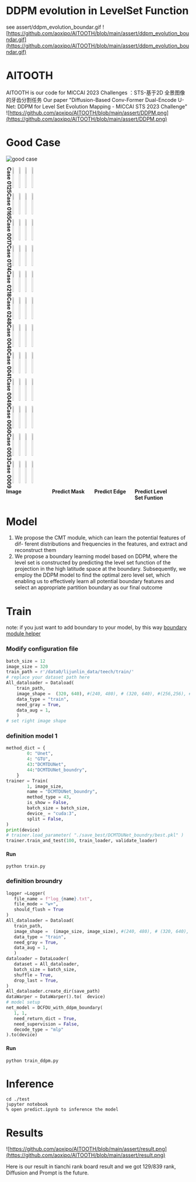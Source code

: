 # DDPM evolution in LevelSet Function
see assert/ddpm_evolution_boundar.gif
![https://github.com/aoxipo/AITOOTH/blob/main/assert/ddpm_evolution_boundar.gif](https://github.com/aoxipo/AITOOTH/blob/main/assert/ddpm_evolution_boundar.gif)

# AITOOTH
AITOOTH is our code for MICCAI 2023 Challenges ：STS-基于2D 全景图像的牙齿分割任务
Our paper "Diffusion-Based Conv-Former Dual-Encode U-Net: DDPM for Level Set Evolution Mapping - MICCAI STS 2023 Challenge"
![https://github.com/aoxipo/AITOOTH/blob/main/assert/DDPM.png](https://github.com/aoxipo/AITOOTH/blob/main/assert/DDPM.png)
# Good Case
![good case](https://github.com/aoxipo/AITOOTH/blob/main/assert/img1.png)

<div style = "align:center; display: flex;" >
   <div style = "writing-mode: tb;text-align: center;" width = "8%", height = "100%"><strong>Case 0125</strong></div>
   <div style = "direction: ltr;"  width = "90%">
      <img src="https://github.com/aoxipo/AITOOTH/blob/main/assert/read/test_125.png" width="22%" height="90%"><img src="https://github.com/aoxipo/AITOOTH/blob/main/assert/read/test_125_mask.png" width="22%" height="90%"><img src="https://github.com/aoxipo/AITOOTH/blob/main/assert/read/test_125edge.png" width="22%" height="90%"/><img src="https://github.com/aoxipo/AITOOTH/blob/main/assert/read/test_125_levelset.png" width="22%" height="90%"/>
   </div>
</div>
    

<div style = "align:center; display: flex;" >
   <div style = "writing-mode: tb;text-align: center;" width = "8%", height = "100%"><strong>Case 0165</strong></div>
   <div style = "direction: ltr;"  width = "90%">
      <img src="https://github.com/aoxipo/AITOOTH/blob/main/assert/read/test_165.png" width="22%" height="90%"><img src="https://github.com/aoxipo/AITOOTH/blob/main/assert/read/test_165_mask.png" width="22%" height="90%"><img src="https://github.com/aoxipo/AITOOTH/blob/main/assert/read/test_165edge.png" width="22%" height="90%"/><img src="https://github.com/aoxipo/AITOOTH/blob/main/assert/read/test_165_levelset.png" width="22%" height="90%"/>
   </div>
</div>
    

<div style = "align:center; display: flex;" >
   <div style = "writing-mode: tb;text-align: center;" width = "8%", height = "100%"><strong>Case 0017</strong></div>
   <div style = "direction: ltr;"  width = "90%">
      <img src="https://github.com/aoxipo/AITOOTH/blob/main/assert/read/test_17.png" width="22%" height="90%"><img src="https://github.com/aoxipo/AITOOTH/blob/main/assert/read/test_17_mask.png" width="22%" height="90%"><img src="https://github.com/aoxipo/AITOOTH/blob/main/assert/read/test_17edge.png" width="22%" height="90%"/><img src="https://github.com/aoxipo/AITOOTH/blob/main/assert/read/test_17_levelset.png" width="22%" height="90%"/>
   </div>
</div>
    

<div style = "align:center; display: flex;" >
   <div style = "writing-mode: tb;text-align: center;" width = "8%", height = "100%"><strong>Case 0174</strong></div>
   <div style = "direction: ltr;"  width = "90%">
      <img src="https://github.com/aoxipo/AITOOTH/blob/main/assert/read/test_174.png" width="22%" height="90%"><img src="https://github.com/aoxipo/AITOOTH/blob/main/assert/read/test_174_mask.png" width="22%" height="90%"><img src="https://github.com/aoxipo/AITOOTH/blob/main/assert/read/test_174edge.png" width="22%" height="90%"/><img src="https://github.com/aoxipo/AITOOTH/blob/main/assert/read/test_174_levelset.png" width="22%" height="90%"/>
   </div>
</div>
    

<div style = "align:center; display: flex;" >
   <div style = "writing-mode: tb;text-align: center;" width = "8%", height = "100%"><strong>Case 0218</strong></div>
   <div style = "direction: ltr;"  width = "90%">
      <img src="https://github.com/aoxipo/AITOOTH/blob/main/assert/read/test_218.png" width="22%" height="90%"><img src="https://github.com/aoxipo/AITOOTH/blob/main/assert/read/test_218_mask.png" width="22%" height="90%"><img src="https://github.com/aoxipo/AITOOTH/blob/main/assert/read/test_218edge.png" width="22%" height="90%"/><img src="https://github.com/aoxipo/AITOOTH/blob/main/assert/read/test_218_levelset.png" width="22%" height="90%"/>
   </div>
</div>
    

<div style = "align:center; display: flex;" >
   <div style = "writing-mode: tb;text-align: center;" width = "8%", height = "100%"><strong>Case 0248</strong></div>
   <div style = "direction: ltr;"  width = "90%">
      <img src="https://github.com/aoxipo/AITOOTH/blob/main/assert/read/test_248.png" width="22%" height="90%"><img src="https://github.com/aoxipo/AITOOTH/blob/main/assert/read/test_248_mask.png" width="22%" height="90%"><img src="https://github.com/aoxipo/AITOOTH/blob/main/assert/read/test_248edge.png" width="22%" height="90%"/><img src="https://github.com/aoxipo/AITOOTH/blob/main/assert/read/test_248_levelset.png" width="22%" height="90%"/>
   </div>
</div>
    

<div style = "align:center; display: flex;" >
   <div style = "writing-mode: tb;text-align: center;" width = "8%", height = "100%"><strong>Case 0040</strong></div>
   <div style = "direction: ltr;"  width = "90%">
      <img src="https://github.com/aoxipo/AITOOTH/blob/main/assert/read/test_40.png" width="22%" height="90%"><img src="https://github.com/aoxipo/AITOOTH/blob/main/assert/read/test_40_mask.png" width="22%" height="90%"><img src="https://github.com/aoxipo/AITOOTH/blob/main/assert/read/test_40edge.png" width="22%" height="90%"/><img src="https://github.com/aoxipo/AITOOTH/blob/main/assert/read/test_40_levelset.png" width="22%" height="90%"/>
   </div>
</div>
    

<div style = "align:center; display: flex;" >
   <div style = "writing-mode: tb;text-align: center;" width = "8%", height = "100%"><strong>Case 0041</strong></div>
   <div style = "direction: ltr;"  width = "90%">
      <img src="https://github.com/aoxipo/AITOOTH/blob/main/assert/read/test_41.png" width="22%" height="90%"><img src="https://github.com/aoxipo/AITOOTH/blob/main/assert/read/test_41_mask.png" width="22%" height="90%"><img src="https://github.com/aoxipo/AITOOTH/blob/main/assert/read/test_41edge.png" width="22%" height="90%"/><img src="https://github.com/aoxipo/AITOOTH/blob/main/assert/read/test_41_levelset.png" width="22%" height="90%"/>
   </div>
</div>
    

<div style = "align:center; display: flex;" >
   <div style = "writing-mode: tb;text-align: center;" width = "8%", height = "100%"><strong>Case 0049</strong></div>
   <div style = "direction: ltr;"  width = "90%">
      <img src="https://github.com/aoxipo/AITOOTH/blob/main/assert/read/test_49.png" width="22%" height="90%"><img src="https://github.com/aoxipo/AITOOTH/blob/main/assert/read/test_49_mask.png" width="22%" height="90%"><img src="https://github.com/aoxipo/AITOOTH/blob/main/assert/read/test_49edge.png" width="22%" height="90%"/><img src="https://github.com/aoxipo/AITOOTH/blob/main/assert/read/test_49_levelset.png" width="22%" height="90%"/>
   </div>
</div>
    

<div style = "align:center; display: flex;" >
   <div style = "writing-mode: tb;text-align: center;" width = "8%", height = "100%"><strong>Case 0050</strong></div>
   <div style = "direction: ltr;"  width = "90%">
      <img src="https://github.com/aoxipo/AITOOTH/blob/main/assert/read/test_50.png" width="22%" height="90%"><img src="https://github.com/aoxipo/AITOOTH/blob/main/assert/read/test_50_mask.png" width="22%" height="90%"><img src="https://github.com/aoxipo/AITOOTH/blob/main/assert/read/test_50edge.png" width="22%" height="90%"/><img src="https://github.com/aoxipo/AITOOTH/blob/main/assert/read/test_50_levelset.png" width="22%" height="90%"/>
   </div>
</div>
    

<div style = "align:center; display: flex;" >
   <div style = "writing-mode: tb;text-align: center;" width = "8%", height = "100%"><strong>Case 0053</strong></div>
   <div style = "direction: ltr;"  width = "90%">
      <img src="https://github.com/aoxipo/AITOOTH/blob/main/assert/read/test_53.png" width="22%" height="90%"><img src="https://github.com/aoxipo/AITOOTH/blob/main/assert/read/test_53_mask.png" width="22%" height="90%"><img src="https://github.com/aoxipo/AITOOTH/blob/main/assert/read/test_53edge.png" width="22%" height="90%"/><img src="https://github.com/aoxipo/AITOOTH/blob/main/assert/read/test_53_levelset.png" width="22%" height="90%"/>
   </div>
</div>
    

<div style = "align:center; display: flex;" >
   <div style = "writing-mode: tb;text-align: center;" width = "8%", height = "100%"><strong>Case 0009</strong></div>
   <div style = "direction: ltr;"  width = "90%">
      <img src="https://github.com/aoxipo/AITOOTH/blob/main/assert/read/test_9.png" width="22%" height="90%"><img src="https://github.com/aoxipo/AITOOTH/blob/main/assert/read/test_9_mask.png" width="22%" height="90%"><img src="https://github.com/aoxipo/AITOOTH/blob/main/assert/read/test_9edge.png" width="22%" height="90%"/><img src="https://github.com/aoxipo/AITOOTH/blob/main/assert/read/test_9_levelset.png" width="22%" height="90%"/>
   </div>
</div>

<div style = "display:flex;" >
   <div style = "width:25%;" ><strong>Image</strong></div>
    <div style = " width:23%;" ><strong>Predict Mask</strong></div>
     <div style = "width:22%;" ><strong>Predict Edge</strong></div>
      <div style = "width:20%;" ><strong>Predict Level Set Funtion</strong></div>
</div>

# Model

1. We propose the CMT module, which can learn the potential features of dif-
   ferent distributions and frequencies in the features, and extract and reconstruct
   them
2. We propose a boundary learning model based on DDPM, where the level
   set is constructed by predicting the level set function of the projection in the high
   latitude space at the boundary. Subsequently, we employ the DDPM model to
   find the optimal zero level set, which enabling us to effectively learn all potential
   boundary features and select an appropriate partition boundary as our final
   outcome

# Train
note: if you just want to add boundary to your model, by this way [boundary module helper](./boundry/README.md)
### Modify configuration file

```python
batch_size = 12
image_size = 320
train_path = r'/data0/lijunlin_data/teech/train/'
# replace your dataset path here
All_dataloader = Dataload(
    train_path, 
    image_shape =  (320, 640), #(240, 480), # (320, 640), #(256,256), #(320, 640),
    data_type = "train",
    need_gray = True,
    data_aug = 1,
    )
# set right image shape
```

### definition model 1 

```python
method_dict = {
        0: "Unet",
        4: "GTU",
        43:"DCMTDUNet",
       	44:"DCMTDUNet_boundry",
    }
trainer = Train( 
        1, image_size,
        name = "DCMTDUNet_boundry",
        method_type = 43,
        is_show = False,
        batch_size = batch_size,
        device_ = "cuda:3",
        split = False,
)
print(device)
# trainer.load_parameter( "./save_best/DCMTDUNet_boundry/best.pkl" )
trainer.train_and_test(100, train_loader, validate_loader)
```

#### Run 
```shell
python train.py
```

### definition broundry 

```python
logger =Logger( 
   file_name = f"log_{name}.txt", 
   file_mode = "w+", 
   should_flush = True
)
All_dataloader = Dataload(
   train_path, 
   image_shape =  (image_size, image_size), #(240, 480), # (320, 640), #(256,256), #(320, 640),
   data_type = "train",
   need_gray = True,
   data_aug = 1,
   )
dataloader = DataLoader(
   dataset = All_dataloader,
   batch_size = batch_size,
   shuffle = True,
   drop_last = True,
)
All_dataloader.create_dir(save_path)
dataWarper = DataWarper().to(  device)
# model setup
net_model = DCFDU_with_ddpm_boundary(
   1, 1, 
   need_return_dict = True,
   need_supervision = False,
   decode_type = "mlp"
).to(device)
```

#### Run 
```shell
python train_ddpm.py
```

# Inference

```shell
cd ./test
jupyter notebook
% open predict.ipynb to inference the model
```

# Results

![https://github.com/aoxipo/AITOOTH/blob/main/assert/result.png](https://github.com/aoxipo/AITOOTH/blob/main/assert/result.png)

Here is our result in tianchi rank board result and we got 129/839 rank,  Diffusion and Prompt is the future.

